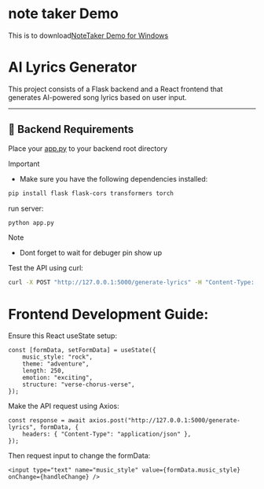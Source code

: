 # note taker Demo
This is to download[NoteTaker Demo for Windows](https://drive.google.com/file/d/1DMjpb8vtG0tsCZqnJEAoCJr0B6aTPV0M/view?usp=sharing)

# AI Lyrics Generator

This project consists of a Flask backend and a React frontend that generates AI-powered song lyrics based on user input.

---

## 📌 Backend Requirements

Place your [app.py](backend/app.py) to your backend root directory
> [!IMPORTANT]
> - Make sure you have the following dependencies installed:
```sh
pip install flask flask-cors transformers torch
```
run server:
```sh
python app.py
```
> [!NOTE]
>- Dont forget to wait for debuger pin show up

Test the API using curl:
```sh
curl -X POST "http://127.0.0.1:5000/generate-lyrics" -H "Content-Type: application/json" -d "{\"music_style\": \"rock\", \"theme\": \"adventure\", \"length\": 250, \"emotion\": \"exciting\", \"structure\": \"verse-chorus-verse\"}"
```

# Frontend Development Guide:
Ensure this React useState setup:
```
const [formData, setFormData] = useState({
    music_style: "rock",
    theme: "adventure",
    length: 250,
    emotion: "exciting",
    structure: "verse-chorus-verse",
});
```
Make the API request using Axios:
```
const response = await axios.post("http://127.0.0.1:5000/generate-lyrics", formData, {
    headers: { "Content-Type": "application/json" },
});
```
Then request input to change the formData:
```
<input type="text" name="music_style" value={formData.music_style} onChange={handleChange} />
```
